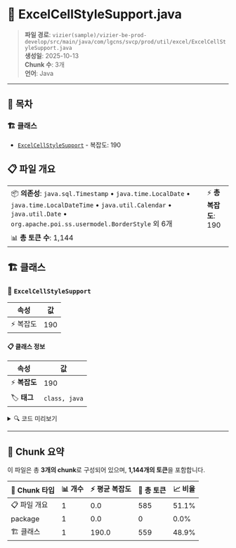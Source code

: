 # 📄 ExcelCellStyleSupport.java

> **파일 경로**: `vizier(sample)/vizier-be-prod-develop/src/main/java/com/lgcns/svcp/prod/util/excel/ExcelCellStyleSupport.java`  
> **생성일**: 2025-10-13  
> **Chunk 수**: 3개  
> **언어**: Java
---

## 📑 목차

### 🏗️ 클래스
- [`ExcelCellStyleSupport`](#class-excelcellstylesupport) - 복잡도: 190

## 📋 파일 개요

| | |
|--|--|
| 📦 **의존성**: `java.sql.Timestamp` • `java.time.LocalDate` • `java.time.LocalDateTime` • `java.util.Calendar` • `java.util.Date` • `org.apache.poi.ss.usermodel.BorderStyle` 외 6개 | ⚡ **총 복잡도**: 190 |
| 📊 **총 토큰 수**: 1,144 |  |



## 🏗️ 클래스

### <a id="class-excelcellstylesupport"></a>🎯 `ExcelCellStyleSupport`

| 속성 | 값 |
|------|----|
| ⚡ 복잡도 | 190 |



#### 📋 클래스 정보

| 속성 | 값 |
|------|----|
| ⚡ **복잡도** | 190 || 📍 **라인 범위** | 17-17 |
| 🏷️ **태그** | `class, java` |

<details>
<summary>🔍 코드 미리보기</summary>

```java
public class ExcelCellStyleSupport {
	public static final String DEFAULT_DATE_FORMAT = "yyyy-mm-dd";

	public static final String DEFAULT_TIME_FORMAT = "yyyy-mm-dd h:mm:ss";

	public static final short DEFAULT_TITLE_FONT_HEIGHT = 10;

	public static final short DEFAULT_FONT_HEIGHT = 10;

	private String calendarFormat = DEFAULT_DATE_FORMAT;

	private String dateFormat = DEFAULT_DATE_FORMAT;

	private String timeFormat = DEFAULT_TIME_FORMAT;

	private String fontName = "LG스마트체 Regular";

	public short titleFontHeight = DEFAULT_TITLE_FONT_HEIGHT;

	public short fontHeight = DEFAULT_FONT_HEIGHT;

	private Font font = null;

	private Workbook workbook;

	/**
	 * 타이틀 CellStyle
	 */
	private CellStyle titleCellStyle;

	/**
	 * 일반 데이터 CellStyle
	 */
	private CellStyle cellStyle;

	/**
	 * Date Ce...
```

**Chunk 정보**
- 🆔 **ID**: `c5fdfc1989f0`
- 📍 **라인**: 17-17
- 📊 **토큰**: 559
- 🏷️ **태그**: `class, java`

</details>

---





## 🧩 Chunk 요약

이 파일은 총 **3개의 chunk**로 구성되어 있으며, **1,144개의 토큰**을 포함합니다.

| 🧩 Chunk 타입 | 📊 개수 | ⚡ 평균 복잡도 | 📝 총 토큰 | 📈 비율 |
|---------------|--------|-------------|----------|--------|
| 📋 파일 개요 | 1 | 0.0 | 585 | 51.1% |
| package | 1 | 0.0 | 0 | 0.0% |
| 🏗️ 클래스 | 1 | 190.0 | 559 | 48.9% |

